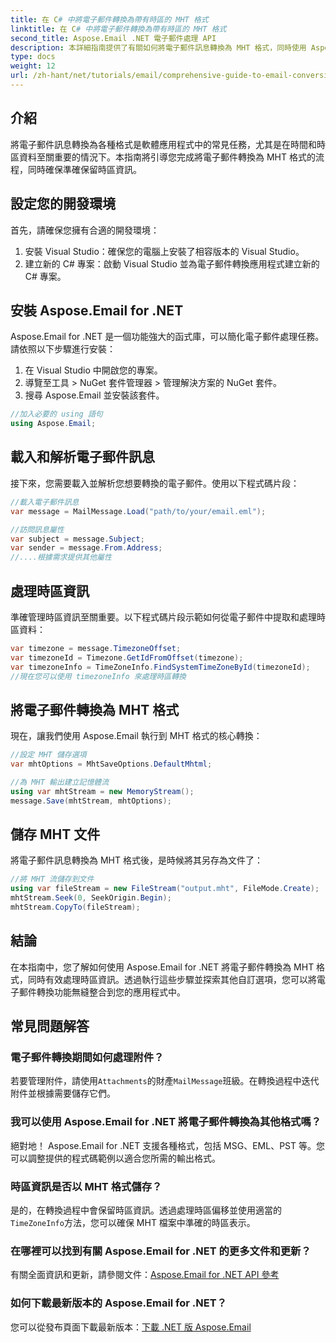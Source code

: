 ```yaml
---
title: 在 C# 中將電子郵件轉換為帶有時區的 MHT 格式
linktitle: 在 C# 中將電子郵件轉換為帶有時區的 MHT 格式
second_title: Aspose.Email .NET 電子郵件處理 API
description: 本詳細指南提供了有關如何將電子郵件訊息轉換為 MHT 格式，同時使用 Aspose.Email for .NET 程式庫精確處理時區資訊的清楚說明。
type: docs
weight: 12
url: /zh-hant/net/tutorials/email/comprehensive-guide-to-email-conversion-and-export/convert-emails-to-mht-format-with-timezone-in-csharp/
---
```

## 介紹

將電子郵件訊息轉換為各種格式是軟體應用程式中的常見任務，尤其是在時間和時區資料至關重要的情況下。本指南將引導您完成將電子郵件轉換為 MHT 格式的流程，同時確保準確保留時區資訊。

## 設定您的開發環境

首先，請確保您擁有合適的開發環境：

1. 安裝 Visual Studio：確保您的電腦上安裝了相容版本的 Visual Studio。
2. 建立新的 C# 專案：啟動 Visual Studio 並為電子郵件轉換應用程式建立新的 C# 專案。

## 安裝 Aspose.Email for .NET

Aspose.Email for .NET 是一個功能強大的函式庫，可以簡化電子郵件處理任務。請依照以下步驟進行安裝：

1. 在 Visual Studio 中開啟您的專案。
2. 導覽至工具 > NuGet 套件管理器 > 管理解決方案的 NuGet 套件。
3. 搜尋 Aspose.Email 並安裝該套件。
```csharp
//加入必要的 using 語句
using Aspose.Email;
```
## 載入和解析電子郵件訊息

接下來，您需要載入並解析您想要轉換的電子郵件。使用以下程式碼片段：

```csharp
//載入電子郵件訊息
var message = MailMessage.Load("path/to/your/email.eml");

//訪問訊息屬性
var subject = message.Subject;
var sender = message.From.Address;
//....根據需求提供其他屬性
```

## 處理時區資訊

準確管理時區資訊至關重要。以下程式碼片段示範如何從電子郵件中提取和處理時區資料：

```csharp
var timezone = message.TimezoneOffset;
var timezoneId = Timezone.GetIdFromOffset(timezone);
var timezoneInfo = TimeZoneInfo.FindSystemTimeZoneById(timezoneId);
//現在您可以使用 timezoneInfo 來處理時區轉換
```

## 將電子郵件轉換為 MHT 格式

現在，讓我們使用 Aspose.Email 執行到 MHT 格式的核心轉換：

```csharp
//設定 MHT 儲存選項
var mhtOptions = MhtSaveOptions.DefaultMhtml;

//為 MHT 輸出建立記憶體流
using var mhtStream = new MemoryStream();
message.Save(mhtStream, mhtOptions);
```

## 儲存 MHT 文件

將電子郵件訊息轉換為 MHT 格式後，是時候將其另存為文件了：

```csharp
//將 MHT 流儲存到文件
using var fileStream = new FileStream("output.mht", FileMode.Create);
mhtStream.Seek(0, SeekOrigin.Begin);
mhtStream.CopyTo(fileStream);
```

## 結論

在本指南中，您了解如何使用 Aspose.Email for .NET 將電子郵件轉換為 MHT 格式，同時有效處理時區資訊。透過執行這些步驟並探索其他自訂選項，您可以將電子郵件轉換功能無縫整合到您的應用程式中。

## 常見問題解答

### 電子郵件轉換期間如何處理附件？

若要管理附件，請使用`Attachments`的財產`MailMessage`班級。在轉換過程中迭代附件並根據需要儲存它們。

### 我可以使用 Aspose.Email for .NET 將電子郵件轉換為其他格式嗎？

絕對地！ Aspose.Email for .NET 支援各種格式，包括 MSG、EML、PST 等。您可以調整提供的程式碼範例以適合您所需的輸出格式。

### 時區資訊是否以 MHT 格式儲存？

是的，在轉換過程中會保留時區資訊。透過處理時區偏移並使用適當的`TimeZoneInfo`方法，您可以確保 MHT 檔案中準確的時區表示。

### 在哪裡可以找到有關 Aspose.Email for .NET 的更多文件和更新？

有關全面資訊和更新，請參閱文件：[Aspose.Email for .NET API 參考](https://reference.aspose.com/email/net/)

### 如何下載最新版本的 Aspose.Email for .NET？

您可以從發布頁面下載最新版本：[下載 .NET 版 Aspose.Email](https://releases.aspose.com/email/net/)